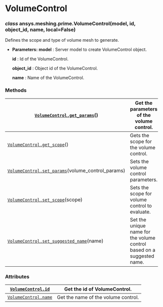 <!-- vale off -->

<a id="volumecontrol"></a>

# VolumeControl

<a id="ansys.meshing.prime.VolumeControl"></a>

### *class* ansys.meshing.prime.VolumeControl(model, id, object_id, name, local=False)

Defines the scope and type of volume mesh to generate.

* **Parameters:**
  **model**
  : Server model to create VolumeControl object.

  **id**
  : Id of the VolumeControl.

  **object_id**
  : Object id of the VolumeControl.

  **name**
  : Name of the VolumeControl.

<!-- !! processed by numpydoc !! -->

### Methods

| [`VolumeControl.get_params`](ansys.meshing.prime.VolumeControl.get_params.md#ansys.meshing.prime.VolumeControl.get_params)()                             | Get the parameters of the volume control.                             |
|----------------------------------------------------------------------------------------------------------------------------------------------------------|-----------------------------------------------------------------------|
| [`VolumeControl.get_scope`](ansys.meshing.prime.VolumeControl.get_scope.md#ansys.meshing.prime.VolumeControl.get_scope)()                                | Gets the scope for the volume control.                                |
| [`VolumeControl.set_params`](ansys.meshing.prime.VolumeControl.set_params.md#ansys.meshing.prime.VolumeControl.set_params)(volume_control_params)        | Sets the volume control parameters.                                   |
| [`VolumeControl.set_scope`](ansys.meshing.prime.VolumeControl.set_scope.md#ansys.meshing.prime.VolumeControl.set_scope)(scope)                           | Sets the scope for volume control to evaluate.                        |
| [`VolumeControl.set_suggested_name`](ansys.meshing.prime.VolumeControl.set_suggested_name.md#ansys.meshing.prime.VolumeControl.set_suggested_name)(name) | Set the unique name for the volume control based on a suggested name. |

### Attributes

| [`VolumeControl.id`](ansys.meshing.prime.VolumeControl.id.md#ansys.meshing.prime.VolumeControl.id)       | Get the id of VolumeControl.        |
|----------------------------------------------------------------------------------------------------------|-------------------------------------|
| [`VolumeControl.name`](ansys.meshing.prime.VolumeControl.name.md#ansys.meshing.prime.VolumeControl.name) | Get the name of the volume control. |
<!-- vale on -->
